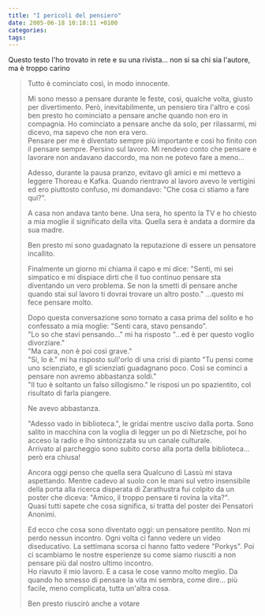 ```yaml
---
title: "I pericoli del pensiero"
date: 2005-06-18 10:18:11 +0100
categories: 
tags: 
---
```


Questo testo l'ho trovato in rete e su una rivista... non si sa chi sia l'autore, ma è troppo carino 

> Tutto è cominciato così, in modo innocente. 
>
> Mi sono messo a pensare durante le feste, così, qualche volta, giusto per divertimento. Però, inevitabilmente, un pensiero tira l'altro e così ben presto ho cominciato a pensare anche quando non ero in compagnia. Ho cominciato a pensare anche da solo, per rilassarmi, mi dicevo, ma sapevo che non era vero.  
> Pensare per me è diventato sempre più importante e così ho finito con il pensare sempre. Persino sul lavoro. Mi rendevo conto che pensare e lavorare non andavano daccordo, ma non ne potevo fare a meno...
> <!--more--> 
>
> Adesso, durante la pausa pranzo, evitavo gli amici e mi mettevo a leggere Thoreau e Kafka. Quando rientravo al lavoro avevo le vertigini ed ero piuttosto confuso, mi domandavo: "Che cosa ci stiamo a fare qui?". 
>
> A casa non andava tanto bene. Una sera, ho spento la TV e ho chiesto a mia moglie il significato della vita. Quella sera è andata a dormire da sua madre. 
>
> Ben presto mi sono guadagnato la reputazione di essere un pensatore incallito. 
> 
> Finalmente un giorno mi chiama il capo e mi dice: "Senti, mi sei simpatico e mi dispiace dirti che il tuo continuo pensare sta diventando un vero problema. Se non la smetti di pensare anche quando stai sul lavoro ti dovrai trovare un altro posto." ...questo mi fece pensare molto. 
>
> Dopo questa conversazione sono tornato a casa prima del solito e ho confessato a mia moglie: "Senti cara, stavo pensando".  
> "Lo so che stavi pensando..." mi ha risposto "...ed è per questo voglio divorziare."  
>"Ma cara, non è poi così grave."  
> "Si, lo è." mi ha risposto sull'orlo di una crisi di pianto "Tu pensi come uno scienziato, e gli scienziati guadagnano poco. Così se cominci a pensare non avremo abbastanza soldi."  
> "Il tuo è soltanto un falso sillogismo." le risposi un po spazientito, col risultato di farla piangere. 
>
> Ne avevo abbastanza. 
> 
> "Adesso vado in biblioteca.", le gridai mentre uscivo dalla porta. Sono salito in macchina con la voglia di legger un po di Nietzsche, poi ho acceso la radio e lho sintonizzata su un canale culturale.  
Arrivato al parcheggio sono subito corso alla porta della biblioteca... però era chiusa! 
> 
> Ancora oggi penso che quella sera Qualcuno di Lassù mi stava aspettando. Mentre cadevo al suolo con le mani sul vetro insensibile della porta alla ricerca disperata di Zarathustra fui colpito da un poster che diceva: "Amico, il troppo pensare ti rovina la vita?".  
> Quasi tutti sapete che cosa significa, si tratta del poster dei Pensatori Anonimi.  
>
> Ed ecco che cosa sono diventato oggi: un pensatore pentito. Non mi perdo nessun incontro. Ogni volta ci fanno vedere un video diseducativo. La settimana scorsa ci hanno fatto vedere "Porkys". Poi ci scambiamo le nostre esperienze su come siamo riusciti a non pensare più dal nostro ultimo incontro.  
> Ho riavuto il mio lavoro. E a casa le cose vanno molto meglio. Da quando ho smesso di pensare la vita mi sembra, come dire... più facile, meno complicata, tutta un'altra cosa.
>
> Ben presto riuscirò anche a votare



